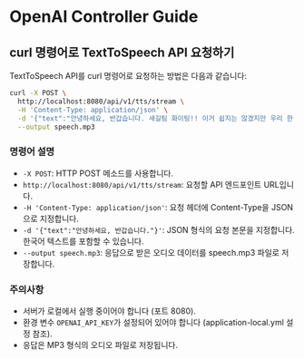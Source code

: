 # OpenAI Controller Guide

## curl 명령어로 TextToSpeech API 요청하기

TextToSpeech API를 curl 명령어로 요청하는 방법은 다음과 같습니다:

```bash
curl -X POST \
  http://localhost:8080/api/v1/tts/stream \
  -H 'Content-Type: application/json' \
  -d '{"text":"안녕하세요, 반갑습니다. 새길팀 화이팅!! 이거 쉽지는 않겠지만 우리 한 번 열심히 해봐요!"}' \
  --output speech.mp3
```

### 명령어 설명

- `-X POST`: HTTP POST 메소드를 사용합니다.
- `http://localhost:8080/api/v1/tts/stream`: 요청할 API 엔드포인트 URL입니다.
- `-H 'Content-Type: application/json'`: 요청 헤더에 Content-Type을 JSON으로 지정합니다.
- `-d '{"text":"안녕하세요, 반갑습니다."}'`: JSON 형식의 요청 본문을 지정합니다. 한국어 텍스트를 포함할 수 있습니다.
- `--output speech.mp3`: 응답으로 받은 오디오 데이터를 speech.mp3 파일로 저장합니다.

### 주의사항

- 서버가 로컬에서 실행 중이어야 합니다 (포트 8080).
- 환경 변수 `OPENAI_API_KEY`가 설정되어 있어야 합니다 (application-local.yml 설정 참조).
- 응답은 MP3 형식의 오디오 파일로 저장됩니다.

